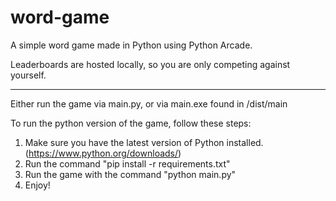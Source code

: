 # word-game

A simple word game made in Python using Python Arcade.

Leaderboards are hosted locally, so you are only competing against yourself.

---

Either run the game via main.py, or via main.exe found in /dist/main

To run the python version of the game, follow these steps:

 1. Make sure you have the latest version of Python installed. (https://www.python.org/downloads/)
 2. Run the command "pip install -r requirements.txt"
 3. Run the game with the command "python main.py"
 4. Enjoy!
